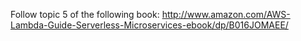 Follow topic 5 of the following book:
http://www.amazon.com/AWS-Lambda-Guide-Serverless-Microservices-ebook/dp/B016JOMAEE/
